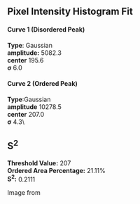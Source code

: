 ## Pixel Intensity Histogram Fit

#### Curve 1 (Disordered Peak)
**Type**: Gaussian\
**amplitude:** 5082.3\
**center** 195.6\
**σ** 6.0


#### Curve 2 (Ordered Peak)
**Type**:Gaussian\
**amplitude**  10278.5\
**center** 207.0 \
**σ** 4.3\


## S<sup>2</sup>
**Threshold Value:** 207\
**Ordered Area Percentage:** 21.11%\
**S<sup>2</sup>:** 0.2111


Image from 